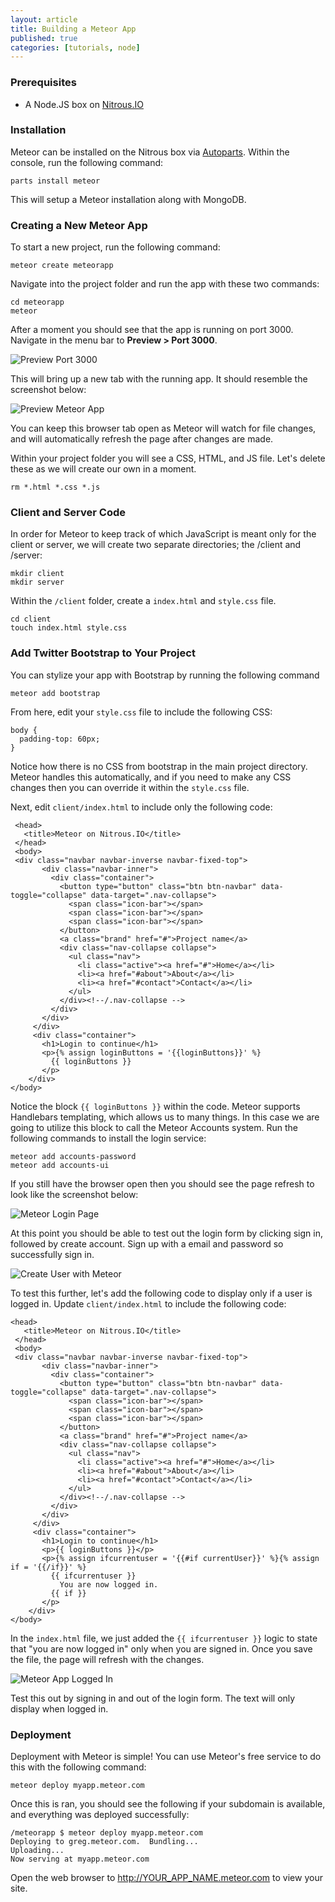 ```yaml
---
layout: article
title: Building a Meteor App
published: true
categories: [tutorials, node]
---
```


### Prerequisites

* A Node.JS box on [Nitrous.IO](http://www.nitrous.io)

### Installation

Meteor can be installed on the Nitrous box via [Autoparts](http://help.nitrous.io/autoparts/). Within the console, run the following command:

    parts install meteor

This will setup a Meteor installation along with MongoDB.

### Creating a New Meteor App

To start a new project, run the following command:

    meteor create meteorapp

Navigate into the project folder and run the app with these two commands:

    cd meteorapp
    meteor

After a moment you should see that the app is running on port 3000. Navigate in the menu bar to **Preview > Port 3000**.

![Preview Port 3000](/images/articles/preview-port-3000.png)

This will bring up a new tab with the running app. It should resemble the screenshot below:

![Preview Meteor App](/images/articles/meteor-preview-app.png)

You can keep this browser tab open as Meteor will watch for file changes, and will automatically refresh the page after changes are made.

Within your project folder you will see a CSS, HTML, and JS file. Let's delete these as we will create our own in a moment.

    rm *.html *.css *.js

### Client and Server Code

In order for Meteor to keep track of which JavaScript is meant only for the client or server, we will create two separate directories; the /client and /server:

    mkdir client
    mkdir server

Within the `/client` folder, create a `index.html` and `style.css` file.

    cd client
    touch index.html style.css

### Add Twitter Bootstrap to Your Project

You can stylize your app with Bootstrap by running the following command

    meteor add bootstrap

From here, edit your `style.css` file to include the following CSS:

    body {
      padding-top: 60px;
    }

Notice how there is no CSS from bootstrap in the main project directory. Meteor handles this automatically, and if you need to make any CSS changes then you can override it within the `style.css` file.

Next, edit `client/index.html` to include only the following code:

     <head>
       <title>Meteor on Nitrous.IO</title>
     </head>
     <body>
     <div class="navbar navbar-inverse navbar-fixed-top">
           <div class="navbar-inner">
             <div class="container">
               <button type="button" class="btn btn-navbar" data-toggle="collapse" data-target=".nav-collapse">
                 <span class="icon-bar"></span>
                 <span class="icon-bar"></span>
                 <span class="icon-bar"></span>
               </button>
               <a class="brand" href="#">Project name</a>
               <div class="nav-collapse collapse">
                 <ul class="nav">
                   <li class="active"><a href="#">Home</a></li>
                   <li><a href="#about">About</a></li>
                   <li><a href="#contact">Contact</a></li>
                 </ul>
               </div><!--/.nav-collapse -->
             </div>
           </div>
         </div>
         <div class="container">
           <h1>Login to continue</h1>
           <p>{% assign loginButtons = '{{loginButtons}}' %}
             {{ loginButtons }}
           </p>
        </div>
    </body>

Notice the block `{{ loginButtons }}` within the code. Meteor supports Handlebars templating, which allows us to many things. In this case we are going to utilize this block to call the Meteor Accounts system. Run the following commands to install the login service:

    meteor add accounts-password
    meteor add accounts-ui

If you still have the browser open then you should see the page refresh to look like the screenshot below:

![Meteor Login Page](/images/articles/meteor-login-page.png)

At this point you should be able to test out the login form by clicking sign in, followed by create account. Sign up with a email and password so successfully sign in.

![Create User with Meteor](/images/articles/meteor-app-create-user.png)

To test this further, let's add the following code to display only if a user is logged in. Update `client/index.html` to include the following code:

    <head>
       <title>Meteor on Nitrous.IO</title>
     </head>
     <body>
     <div class="navbar navbar-inverse navbar-fixed-top">
           <div class="navbar-inner">
             <div class="container">
               <button type="button" class="btn btn-navbar" data-toggle="collapse" data-target=".nav-collapse">
                 <span class="icon-bar"></span>
                 <span class="icon-bar"></span>
                 <span class="icon-bar"></span>
               </button>
               <a class="brand" href="#">Project name</a>
               <div class="nav-collapse collapse">
                 <ul class="nav">
                   <li class="active"><a href="#">Home</a></li>
                   <li><a href="#about">About</a></li>
                   <li><a href="#contact">Contact</a></li>
                 </ul>
               </div><!--/.nav-collapse -->
             </div>
           </div>
         </div>
         <div class="container">
           <h1>Login to continue</h1>
           <p>{{ loginButtons }}</p>
           <p>{% assign ifcurrentuser = '{{#if currentUser}}' %}{% assign if = '{{/if}}' %}
             {{ ifcurrentuser }}
               You are now logged in.
             {{ if }}
           </p>
        </div>
    </body>

In the `index.html` file, we just added the `{{ ifcurrentuser }}` logic to state that "you are now logged in" only when you are signed in. Once you save the file, the page will refresh with the changes.

![Meteor App Logged In](/images/articles/meteor-logged-in.png)

Test this out by signing in and out of the login form. The text will only display when logged in.

### Deployment

Deployment with Meteor is simple! You can use Meteor's free service to do this with the following command:

    meteor deploy myapp.meteor.com

Once this is ran, you should see the following if your subdomain is available, and everything was deployed successfully:

    /meteorapp $ meteor deploy myapp.meteor.com
    Deploying to greg.meteor.com.  Bundling...
    Uploading...
    Now serving at myapp.meteor.com

Open the web browser to http://YOUR_APP_NAME.meteor.com to view your site.